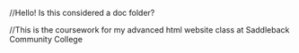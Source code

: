 //Hello! Is this considered a doc folder?

//This is the coursework for my advanced html website class at Saddleback Community College
